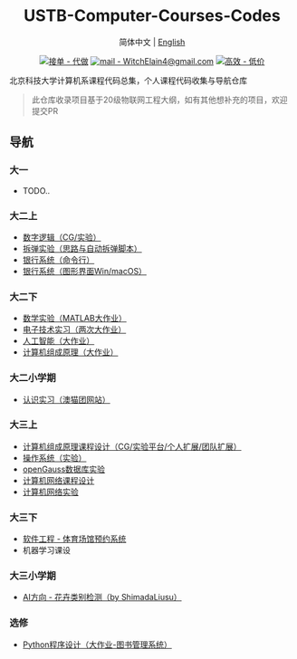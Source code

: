 <h1 align="center">USTB-Computer-Courses-Codes</h1>

<p align="center">简体中文  |  <a href="https://github.com/WitchElaina/USTB-Computer-Courses-Codes/blob/master/README_en.md">English</a></p>


<p align="center"><a href="mailto:WitchElain4@gmail.com"><img src="https://img.shields.io/badge/%E6%8E%A5%E5%8D%95-%E4%BB%A3%E5%81%9A-red" alt="接单 - 代做"></a>  <a href="mailto:WitchElain4@gmail.com"><img src="https://img.shields.io/badge/mail-WitchElain4%40gmail.com-2ea44f?logo=Gmail&logoColor=white" alt="mail - WitchElain4@gmail.com"></a> <a href="mailto:WitchElain4@gmail.com"><img src="https://img.shields.io/badge/%E9%AB%98%E6%95%88-%E4%BD%8E%E4%BB%B7-purple" alt="高效 - 低价"></a> </p>

北京科技大学计算机系课程代码总集，个人课程代码收集与导航仓库

> 此仓库收录项目基于20级物联网工程大纲，如有其他想补充的项目，欢迎提交PR


## 导航

### 大一

- TODO..

### 大二上

- [数字逻辑（CG/实验）](https://github.com/WitchElaina/Verilog-CG-Works)
- [拆弹实验（思路与自动拆弹脚本）](https://github.com/WitchElaina/bomblab-auto-defuse)
- [银行系统（命令行）](https://github.com/WitchElaina/BankSystem_CommandLineTools)
- [银行系统（图形界面Win/macOS）](https://github.com/WitchElaina/BankSystem)

### 大二下

- [数学实验（MATLAB大作业）](https://github.com/WitchElaina/base64-MATLAB)
- [电子技术实习（两次大作业）](https://github.com/WitchElaina/Ras-Rain-Detector)
- [人工智能（大作业）](https://github.com/WitchElaina/Beijing-bus-helper)
- [计算机组成原理（大作业）](https://github.com/WitchElaina/single-circle-processor)

### 大二小学期

- [认识实习（澳猫团网站）](https://github.com/WitchElaina/Aomaotuan-online-shopping)

### 大三上

- [计算机组成原理课程设计（CG/实验平台/个人扩展/团队扩展）](https://github.com/WitchElaina/COCD)
- [操作系统（实验）](https://github.com/WitchElaina/EOS-Lab-USTB)
- [openGauss数据库实验](https://github.com/A-zero-two-A/USTB-openGauss-lab)
- [计算机网络课程设计](https://github.com/WitchElaina/USTB-Computer-Network-Course-Design)
- [计算机网络实验](https://github.com/WitchElaina/USTB-Computer-Networks-Lab)

### 大三下

- [软件工程 - 体育场馆预约系统](https://github.com/WitchElaina/ustb-gym-frontend)
- 机器学习课设

### 大三小学期

- [AI方向 - 花卉类别检测（by ShimadaLiusu）](https://github.com/ShimadaLiusu/flowers-sort)

### 选修

- [Python程序设计（大作业-图书管理系统）](https://github.com/WitchElaina/library-system)

